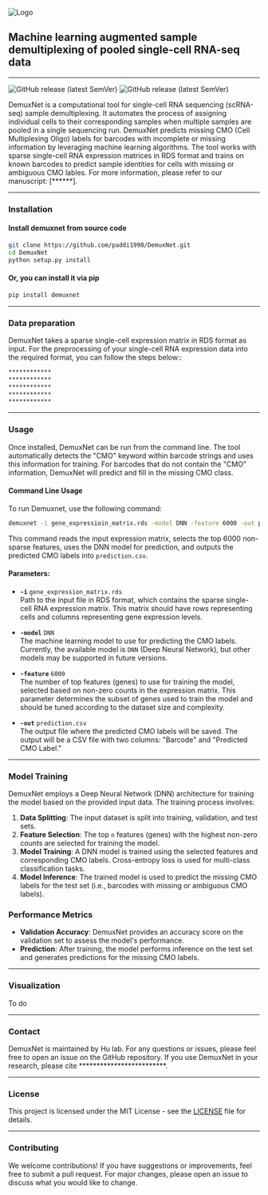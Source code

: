 ![Logo](images/logo.png)

## Machine learning augmented sample demultiplexing of pooled single-cell RNA-seq data
---


![GitHub release (latest SemVer)](https://img.shields.io/badge/Version-v1.1.0-yellowgreen) ![GitHub release (latest SemVer)](https://img.shields.io/badge/Language-python-yellowgreen)

DemuxNet is a computational tool for single-cell RNA sequencing (scRNA-seq) sample demultiplexing. It automates the process of assigning individual cells to their corresponding samples when multiple samples are pooled in a single sequencing run. DemuxNet predicts missing CMO (Cell Multiplexing Oligo) labels for barcodes with incomplete or missing information by leveraging machine learning algorithms. The tool works with sparse single-cell RNA expression matrices in RDS format and trains on known barcodes to predict sample identities for cells with missing or ambiguous CMO lables.
For more information, please refer to our manuscript: [******].

---

### Installation

#### Install demuxnet from source code
```bash
git clone https://github.com/paddi1990/DemuxNet.git
cd DemuxNet
python setup.py install
```
#### Or, you can install it via pip
```bash
pip install demuxnet
```

---

### Data preparation
DemuxNet takes a sparse single-cell expression matrix in RDS format as input. For the preprocessing of your single-cell RNA expression data into the required format, you can follow the steps below::

```bash
************
************
************
************
************
```

---

### Usage

Once installed, DemuxNet can be run from the command line. The tool automatically detects the "CMO" keyword within barcode strings and uses this information for training. For barcodes that do not contain the "CMO" information, DemuxNet will predict and fill in the missing CMO class.

#### Command Line Usage

To run Demuxnet, use the following command:

```bash
demuxnet -i gene_expressioin_matrix.rds -model DNN -feature 6000 -out prediction.csv
```
This command reads the input expression matrix, selects the top 6000 non-sparse features, uses the DNN model for prediction, and outputs the predicted CMO labels into `prediction.csv`.

#### Parameters:
- **`-i`** `gene_expression_matrix.rds`  
  Path to the input file in RDS format, which contains the sparse single-cell RNA expression matrix. This matrix should have rows representing cells and columns representing gene expression levels.
  
- **`-model`** `DNN`  
  The machine learning model to use for predicting the CMO labels. Currently, the available model is `DNN` (Deep Neural Network), but other models may be supported in future versions.
  
- **`-feature`** `6000`  
  The number of top features (genes) to use for training the model, selected based on non-zero counts in the expression matrix. This parameter determines the subset of genes used to train the model and should be tuned according to the dataset size and complexity.
  
- **`-out`** `prediction.csv`  
  The output file where the predicted CMO labels will be saved. The output will be a CSV file with two columns: "Barcode" and "Predicted CMO Label."

---


### Model Training

DemuxNet employs a Deep Neural Network (DNN) architecture for training the model based on the provided input data. The training process involves:

1. **Data Splitting**: The input dataset is split into training, validation, and test sets.
2. **Feature Selection**: The top `n` features (genes) with the highest non-zero counts are selected for training the model.
3. **Model Training**: A DNN model is trained using the selected features and corresponding CMO labels. Cross-entropy loss is used for multi-class classification tasks.
4. **Model Inference**: The trained model is used to predict the missing CMO labels for the test set (i.e., barcodes with missing or ambiguous CMO labels).

### Performance Metrics

- **Validation Accuracy**: DemuxNet provides an accuracy score on the validation set to assess the model's performance.
- **Prediction**: After training, the model performs inference on the test set and generates predictions for the missing CMO labels.

---


### Visualization
To do

---
### Contact
DemuxNet is maintained by Hu lab. For any questions or issues, please feel free to open an issue on the GitHub repository.
If you use DemuxNet in your research, please cite *************************.

---

### License

This project is licensed under the MIT License - see the [LICENSE](LICENSE) file for details.

---

### Contributing

We welcome contributions! If you have suggestions or improvements, feel free to submit a pull request. For major changes, please open an issue to discuss what you would like to change.